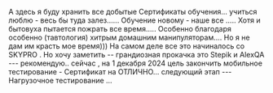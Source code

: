 А здесь я буду хранить все добытые Сертификаты обучения... учиться люблю - весь бы туда залез......
Обучение новому - наше все ..... Хотя и бытовуха пытается пожрать все время.....
Особенно благодаря особенно (тавтология) хитрым домашним манипуляторам.... Но я не дам им красть мое время)))
На самом деле все это начиналось со SKYPRO .  Но хочу заметить -- грандиозная прокачка это Stepik и AlexQA --- рекомендую..
сейчас  , на 1 декабря 2024  цель закончить мобильное тестирование - Сертификат на ОТЛИЧНО... 
следующий этап --- Нагрузочное тестирование ... 
